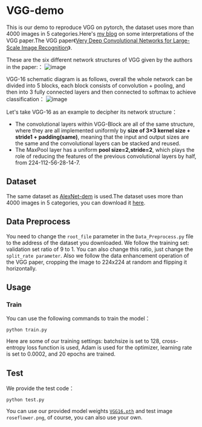 # VGG-demo
This is our demo to reproduce VGG on pytorch, the dataset uses more than 4000 images in 5 categories.Here's [my blog](https://www.cnblogs.com/Hjxin02AIsharing-Wust/p/17535473.html) on some interpretations of the VGG paper.The VGG paper《[Very Deep Convolutional Networks for Large-Scale Image Recognition](https://arxiv.org/pdf/1409.1556.pdf)》.

These are the six different network structures of VGG given by the authors in the paper:：
![image](https://img2023.cnblogs.com/blog/3233343/202307/3233343-20230707164745328-1069969601.png)

VGG-16 schematic diagram is as follows, overall the whole network can be divided into 5 blocks, each block consists of convolution + pooling, and then into 3 fully connected layers and then connected to softmax to achieve classification：
![image](https://img2023.cnblogs.com/blog/3233343/202307/3233343-20230707164801578-188752917.png)

Let's take VGG-16 as an example to decipher its network structure：
- The convolutional layers within VGG-Block are all of the same structure, where they are all implemented uniformly by **size of 3×3 kernel size + stride1 + padding(same)**, meaning that the input and output sizes are the same and the convolutional layers can be stacked and reused.
- The MaxPool layer has a uniform **pool size=2,stride=2**, which plays the role of reducing the features of the previous convolutional layers by half, from 224-112-56-28-14-7.

## Dataset

The same dataset as [AlexNet-dem](https://github.com/Hjxin02AIsharing-Wust/AlexNet-demo) is used.The dataset uses more than 4000 images in 5 categories, you can download it [here](https://drive.google.com/drive/folders/1z2d7UejBR55QY8dc2GOmSkyfi8C-vUBs).

## Data Preprocess
You need to change the `root_file` parameter in the  `Data_Preprocess.py` file to the address of the dataset you downloaded. We follow the training set: validation set ratio of 9 to 1. You can also change this ratio, just change the `split_rate parameter`. Also we follow the data enhancement operation of the VGG paper, cropping the image to 224x224 at random and flipping it horizontally.

## Usage

### Train
You can use the following commands to train the model：
```shell
python train.py 
```
Here are some of our training settings: batchsize is set to 128, cross-entropy loss function is used, Adam is used for the optimizer, learning rate is set to 0.0002, and 20 epochs are trained.

## Test

We provide the test code：
```shell
python test.py
```
You can use our provided model weights [`VGG16.pth`](https://drive.google.com/drive/folders/1XOtcJu1q0rMejKc20wuYNi22-V7opl9c) and test image `roseflower.png`, of course, you can also use your own.


